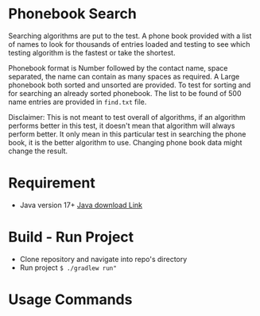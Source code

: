 # Phonebook Search
Searching algorithms are put to the test. A phone book provided with a list of names to look for thousands of entries loaded and testing to see which testing algorithm is the fastest or take the shortest.

Phonebook format is Number followed by the contact name, space separated, the name can contain as many spaces as required.
A Large phonebook both sorted and unsorted are provided. To test for sorting and for searching an already sorted phonebook. The list to be found of 500 name entries are provided in `find.txt` file.

Disclaimer: This is not meant to test overall of algorithms, if an algorithm performs better in this test, it doesn't mean that algorithm will always perform better. It only mean in this particular test in searching the phone book, it is the better algorithm to use. Changing phone book data might change the result.

# Requirement
- Java version 17+ <a href="https://www.oracle.com/de/java/technologies/downloads/">Java download Link</a>

# Build - Run Project
- Clone repository and navigate into repo's directory
- Run project `$ ./gradlew run"`

# Usage Commands
